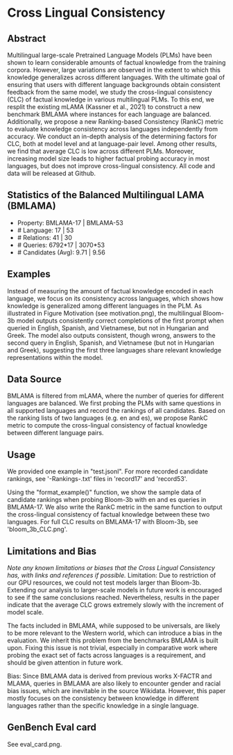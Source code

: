 # Cross Lingual Consistency

## Abstract
Multilingual large-scale Pretrained Language Models (PLMs) have been shown to learn considerable amounts of factual knowledge from the training corpora. However, large variations are observed in the extent to which this knowledge generalizes across different languages. With the ultimate goal of ensuring that users with different language backgrounds obtain consistent feedback from the same model, we study the cross-lingual consistency (CLC) of factual knowledge in various multilingual PLMs. To this end, we resplit the existing mLAMA (Kassner et al., 2021) to construct a new benchmark BMLAMA where instances for each language are balanced. Additionally, we propose a new Ranking-based Consistency (RankC) metric to evaluate knowledge consistency across languages independently from accuracy. We conduct an in-depth analysis of the determining factors for CLC, both at model level and at language-pair level. Among other results, we find that average CLC is low across different PLMs. Moreover, increasing model size leads to higher factual probing accuracy in most languages, but does not improve cross-lingual consistency. All code and data will be released at Github.

## Statistics of the Balanced Multilingual LAMA (BMLAMA)
- Property: BMLAMA-17 | BMLAMA-53	
- \# Language: 17 | 53
- \# Relations: 41 | 30
- \# Queries: 6792\*17 | 3070\*53
- \# Candidates (Avg): 9.71 | 9.56

## Examples
Instead of measuring the amount of factual knowledge encoded in each language, we focus on its consistency across languages, which shows how knowledge is generalized among different languages in the PLM.
As illustrated in Figure Motivation (see motivation.png), the multilingual Bloom-3b model outputs consistently correct completions of the first prompt when queried in English, Spanish, and Vietnamese, but not in Hungarian and Greek.
The model also outputs consistent, though wrong, answers to the second query in English, Spanish, and Vietnamese (but not in Hungarian and Greek), suggesting the first three languages share relevant knowledge representations within the model.

## Data Source
BMLAMA is filtered from mLAMA, where the number of queries for different languages are balanced.
We first probing the PLMs with same questions in all supported languages and record the rankings of all candidates.
Based on the ranking lists of two languages (e.g. en and es), we propose RankC metric to compute the cross-lingual consistency of factual knowledge between different language pairs.

## Usage
We provided one example in "test.jsonl". For more recorded candidate rankings, see '<modelname>-Rankings-<lang>.txt' files in 'record17' and 'record53'.

Using the "format\_example()" function, we show the sample data of candidate rankings when probing Bloom-3b with en and es queries in BMLAMA-17. 
We also write the RankC metric in the same function to output the cross-lingual consistency of factual knowledge between these two languages.
For full CLC results on BMLAMA-17 with Bloom-3b, see 'bloom\_3b\_CLC.png'.


## Limitations and Bias
*Note any known limitations or biases that the Cross Lingual Consistency has, with links and references if possible.*
Limitation:
Due to restriction of our GPU resources, we could not test models larger than Bloom-3b. Extending our analysis to larger-scale models in future work is encouraged to see if the same conclusions reached. Nevertheless, results in the paper indicate that the average CLC grows extremely slowly with the increment of model scale.

The facts included in BMLAMA, while supposed to be universals, are likely to be more relevant to the Western world, which can introduce a bias in the evaluation. We inherit this problem from the benchmarks BMLAMA is built upon. Fixing this issue is not trivial, especially in comparative work where probing the exact set of facts across languages is a requirement, and should be given attention in future work.

Bias:
Since BMLAMA data is derived from previous works X-FACTR and MLAMA, queries in BMLAMA are also likely to encounter gender and racial bias issues, which are inevitable in the source Wikidata. However, this paper mostly focuses on the consistency between knowledge in different languages rather than the specific knowledge in a single language.

## GenBench Eval card
See eval\_card.png.
